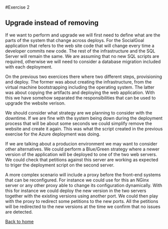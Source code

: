 #Exercise 2

## Upgrade instead of removing

If we want to perform and upgrade we will first need to define what are the parts of the system that change across deploys. For the SocialGoal application that refers to the web site code that will change every time a developer commits new code. The rest of the infrastructure and the SQL Server will remain the same. We are assuming that no new SQL scripts are required, otherwise we will need to consider a database migration included with each deployment.

On the previous two exercices there where two different steps, provisioning and deploy. The former was about creating the infrastructure, from the virtual machine bootstrapping including the operating system. The latter was about copying the artifacts and deploying the web application. With this we have somehow separated the responsibilities that can be used to upgrade the website verison.

We should consider what strategy are we planning to consider with the downtime. If we are fine with the system being down during the deployment process that will be about some seconds we could simplify remove the website and create it again. This was what the script created in the previous exercise for the Azure deployment was doing.

If we are talking about a producion environment we may want to consider other alternatives. We could perform a Blue/Green strategy where a newer version of the application will be deployed to one of the two web servers. We could check that petitions against this server are working as expected to triger the deployment script on the second server.

A more complex scenario will include a proxy before the front-end systems that can be reconfigured. For instance we could use for this an NGinx server or any other proxy able to change its configuration dynamically. With this for instance we could deploy the new version in the two servers together with the existing versions using another port. We could then play with the proxy to redirect some petitions to the new ports. All the petitions will be redirected to the new versions at the time we confirm that no issues are detected.   

[Back to home](README.md)